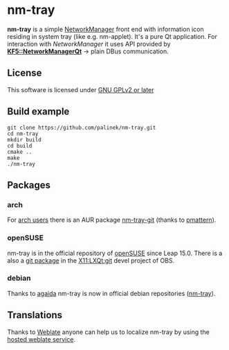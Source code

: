 # nm-tray

**nm-tray** is a simple [NetworkManager](https://wiki.gnome.org/Projects/NetworkManager) front end with information icon residing in system tray (like e.g. nm-applet).
It's a pure Qt application. For interaction with *NetworkManager* it uses API provided by [**KF5::NetworkManagerQt**](https://projects.kde.org/projects/frameworks/networkmanager-qt) -> plain DBus communication.

## License

This software is licensed under [GNU GPLv2 or later](https://www.gnu.org/licenses/old-licenses/gpl-2.0.html)

## Build example

    git clone https://github.com/palinek/nm-tray.git
    cd nm-tray
    mkdir build
    cd build
    cmake ..
    make
    ./nm-tray

## Packages

### arch
For [arch users](https://www.archlinux.org/) there is an AUR package [nm-tray-git](https://aur.archlinux.org/packages/nm-tray-git/) (thanks to [pmattern](https://github.com/pmattern)).

### openSUSE
nm-tray is in the official repository of [openSUSE](https://www.opensuse.org/) since Leap 15.0. There is a also a [git package](https://build.opensuse.org/package/show/X11:LXQt:git/nm-tray) in the [X11:LXQt:git](https://build.opensuse.org/project/show/X11:LXQt:git) devel project of OBS.

### debian
Thanks to [agaida](https://github.com/agaida) nm-tray is now in official debian repositories ([nm-tray](https://packages.debian.org/sid/nm-tray)).

## Translations

Thanks to [Weblate](https://weblate.org/) anyone can help us to localize nm-tray by using the [hosted weblate service](https://hosted.weblate.org/projects/nm-tray/translations/).
